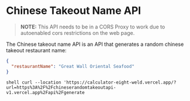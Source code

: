 # Chinese Takeout Name API

> **NOTE:** This API needs to be in a CORS Proxy to work due to autoenabled cors restrictions on the web page.

The Chinese takeout name API is an API that generates a random chinese takeout restaurant name:

```json
{
  "restaurantName": "Great Wall Oriental Seafood"
}
```

```shell curl --location 'https://calculator-eight-weld.vercel.app/?url=https%3A%2F%2Fchineserandomtakeoutapi-v1.vercel.app%2Fapi%2Fgenerate```
